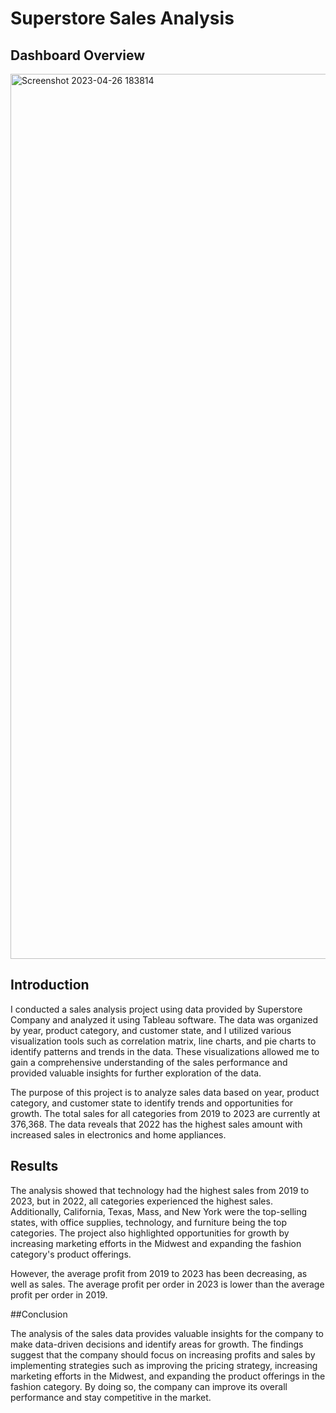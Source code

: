 # Superstore Sales Analysis

## Dashboard Overview

<img width="1416" alt="Screenshot 2023-04-26 183814" src="https://user-images.githubusercontent.com/94572320/234738142-5859f4b5-6267-4b9b-bde5-a3da94ece94b.png">


## Introduction

I conducted a sales analysis project using data provided by Superstore Company and analyzed it using Tableau software. The data was organized by year, product category, and customer state, and I utilized various visualization tools such as correlation matrix, line charts, and pie charts to identify patterns and trends in the data. These visualizations allowed me to gain a comprehensive understanding of the sales performance and provided valuable insights for further exploration of the data.

The purpose of this project is to analyze sales data based on year, product category, and customer state to identify trends and opportunities for growth. The total sales for all categories from 2019 to 2023 are currently at 376,368. The data reveals that 2022 has the highest sales amount with increased sales in electronics and home appliances.

## Results

The analysis showed that technology had the highest sales from 2019 to 2023, but in 2022, all categories experienced the highest sales. Additionally, California, Texas, Mass, and New York were the top-selling states, with office supplies, technology, and furniture being the top categories. The project also highlighted opportunities for growth by increasing marketing efforts in the Midwest and expanding the fashion category's product offerings.

However, the average profit from 2019 to 2023 has been decreasing, as well as sales. The average profit per order in 2023 is lower than the average profit per order in 2019.

##Conclusion

The analysis of the sales data provides valuable insights for the company to make data-driven decisions and identify areas for growth. The findings suggest that the company should focus on increasing profits and sales by implementing strategies such as improving the pricing strategy, increasing marketing efforts in the Midwest, and expanding the product offerings in the fashion category. By doing so, the company can improve its overall performance and stay competitive in the market.

